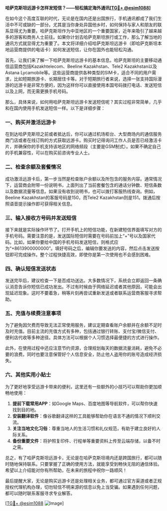 **哈萨克斯坦远游卡怎样发短信？——轻松搞定海外通讯[[TG💪+ @esim1088](https://t.me/s/esim1088)]**

在如今这个高度互联的时代，无论是在国内还是出国旅行，手机通讯都成了我们生活中不可或缺的一部分。尤其是当你身处异国他乡时，如何保持与家人和朋友的联系显得尤为重要。哈萨克斯坦作为中亚地区的一个重要国家，近年来吸引了越来越多的游客和商务人士前往。如果你计划去哈萨克斯坦旅行或工作，那么了解当地的通讯方式就显得尤为重要了。本文将详细介绍哈萨克斯坦远游卡（即哈萨克斯坦本地运营商提供的电话卡）如何发送短信，让你在国外也能轻松沟通。

首先，让我们来了解一下哈萨克斯坦远游卡的基本信息。哈萨克斯坦的主要移动通信运营商包括Kazakhtelecom、Beeline Kazakhstan、Tele2 Kazakhstan以及Astana Lycamobile等。这些运营商提供各种类型的SIM卡，适合不同的用户需求，比如短期旅游卡、长期居住卡等。对于短期旅行者来说，选择一张支持国际漫游的远游卡是非常方便的，因为这样你可以直接使用本国号码拨打电话、发送短信以及上网，而无需更换手机号码。

那么，具体来说，如何用哈萨克斯坦远游卡发送短信呢？其实过程非常简单，几乎和在国内使用手机发送短信一样。以下是详细步骤：

### 一、购买并激活远游卡

在到达哈萨克斯坦之前或者抵达后，你可以通过机场柜台、大型商场内的通信服务商门店或者在线订购的方式获取远游卡。购买时记得询问工作人员是否已经激活卡片，并确保你的手机支持该地区的网络频段（主要是GSM制式）。如果不确定自己的手机兼容性，可以在购买前咨询专业人士。

### 二、检查余额及套餐情况

成功激活远游卡后，第一步当然是检查账户余额以及所包含的服务内容。通常情况下，运营商会附带一份说明书，上面列出了当前套餐包含的通话分钟数、短信条数以及数据流量等信息。如果没有收到说明书，也可以拨打客服热线查询。例如，Beeline Kazakhstan的客服号码是150，而Tele2 Kazakhstan则是151。拨通后按照语音提示操作即可获得相关信息。

### 三、输入接收方号码并发送短信

接下来就是实际操作环节了。打开手机上的短信功能，在新建短信界面填写对方的手机号码。需要注意的是，发送国际短信时需要在号码前加上“+”号以及国家代码。比如，如果你要给中国的手机号码发送短信，则格式应为“+8613900000000”。填好号码之后，编辑你要发送的内容，然后点击发送按钮即可完成操作。整个过程快捷高效，即使你是第一次使用也不会感到困难。

### 四、确认短信发送状态

发送完毕后，建议检查一下是否成功送达。大多数情况下，系统会立即返回一条确认消息告诉你短信已成功发出。不过有时候由于网络延迟或者其他原因，可能会出现延迟现象。这时不要着急，稍等片刻再尝试重新发送或者联系运营商客服寻求帮助。

### 五、充值与续费注意事项

为了避免因欠费而导致无法正常使用服务，建议定期查看账户余额并在余额不足时及时充值。目前主流的充值方式有多种，包括通过银行转账、支付宝/微信支付、便利店代收等多种途径。具体方法可以根据个人习惯选择最便捷的方式进行操作。

此外，在使用过程中还应注意节约资源，合理规划每天的数据流量消耗，避免不必要的浪费。同时也要注意保管好个人信息安全，防止他人盗用你的账号造成经济损失。

### 六、其他实用小贴士

为了更好地享受远游卡带来的便利，这里还有一些额外的小技巧可以帮助你更加顺畅地使用：

1. **提前下载常用APP**：如Google Maps、百度地图等导航软件，可以帮你快速找到目的地。
2. **安装翻译软件**：像谷歌翻译这样的工具能够帮助你在语言不通的情况下顺利交流。
3. **关注当地文化习俗**：尊重当地人的生活习惯和礼仪规范，有助于建立良好的人际关系。
4. **备份重要文件**：将护照复印件、行程单等重要资料上传至云端存储，以备不时之需。

总之，有了哈萨克斯坦远游卡，无论是在哈萨克斯坦境内还是跨国旅行，都可以随时随地保持联系。只要掌握了正确的使用方法，就能享受到畅快无阻的通信体验。希望以上介绍能对你有所帮助，在未来的旅程中祝你一路顺风！

最后提醒大家，无论是购买远游卡还是处理相关业务，都可通过官方渠道或者正规授权代理机构办理，切勿轻信不明来源的信息以免上当受骗。如果遇到任何问题，都可以随时联系客服寻求专业解答。

[[TG💪+ @esim1088](https://t.me/s/esim1088) ![Image](https://i.postimg.cc/4NQfJmqS/Snipaste-2025-05-13-00-14-12.png)]